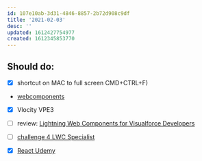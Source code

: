 ```yaml
---
id: 107e10ab-3d31-4846-8857-2b72d908c9df
title: '2021-02-03'
desc: ''
updated: 1612427754977
created: 1612345853770
---
```


## Should do:

- [x] shortcut on MAC to full screen CMD+CTRL+F)
- [webcomponents](https://github.com/WICG/webcomponents)
- [x] Vlocity VPE3
- [ ] review: [Lightning Web Components for Visualforce Developers](https://trailhead.salesforce.com/content/learn/modules/lwc-for-visualforce-developers?trailmix_creator_id=strailhead&trailmix_slug=prepare-for-your-salesforce-javascript-developer-i-credential)
- [ ] [challenge 4 LWC Specialist](https://trailhead.salesforce.com/content/learn/superbadges/superbadge_lwc_specialist?trailmix_creator_id=strailhead&trailmix_slug=prepare-for-your-salesforce-javascript-developer-i-credential)
- [x] [React Udemy](https://www.udemy.com/course/react-for-the-rest-of-us/learn/lecture/17797254#overview)


